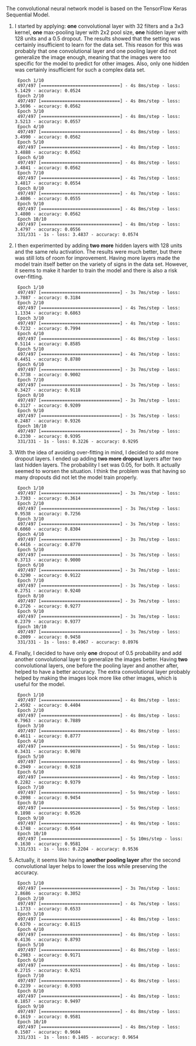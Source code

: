 The convolutional neural network model is based on the TensorFlow Keras Sequential Model.
1. I started by applying: **one** convolutional layer with 32 filters and a 3x3 kernel,
**one** max-pooling layer with 2x2 pool size, **one** hidden layer with 128 units and a 0.5 dropout.
   The results showed that the setting was certainly insufficient to learn for the data set. 
   This reason for this was probably that one convolutional layer and one pooling layer did not generalize the image enough,
   meaning that the images were too specific for the model to predict for other images. 
   Also, only one hidden was certainly insufficient for such a complex data set.
   
        Epoch 1/10
        497/497 [==============================] - 4s 8ms/step - loss: 5.1429 - accuracy: 0.0524
        Epoch 2/10
        497/497 [==============================] - 4s 8ms/step - loss: 3.5696 - accuracy: 0.0562
        Epoch 3/10
        497/497 [==============================] - 4s 8ms/step - loss: 3.5213 - accuracy: 0.0557
        Epoch 4/10
        497/497 [==============================] - 4s 8ms/step - loss: 3.4990 - accuracy: 0.0562
        Epoch 5/10
        497/497 [==============================] - 4s 8ms/step - loss: 3.4888 - accuracy: 0.0562
        Epoch 6/10
        497/497 [==============================] - 4s 8ms/step - loss: 3.4841 - accuracy: 0.0562
        Epoch 7/10
        497/497 [==============================] - 4s 7ms/step - loss: 3.4817 - accuracy: 0.0554
        Epoch 8/10
        497/497 [==============================] - 4s 7ms/step - loss: 3.4806 - accuracy: 0.0555
        Epoch 9/10
        497/497 [==============================] - 4s 8ms/step - loss: 3.4800 - accuracy: 0.0562
        Epoch 10/10
        497/497 [==============================] - 4s 8ms/step - loss: 3.4797 - accuracy: 0.0556
        331/331 - 1s - loss: 3.4837 - accuracy: 0.0574
2. I then experimented by adding **two more** hidden layers with 128 units and the same relu activation. 
   The results were much better, but there was still lots of room for improvement. 
   Having more layers made the model train itself better on the variety of signs in the data set. 
   However, it seems to make it harder to train the model and there is also a risk over-fitting.
   
        Epoch 1/10
        497/497 [==============================] - 3s 7ms/step - loss: 3.7887 - accuracy: 0.3184
        Epoch 2/10
        497/497 [==============================] - 4s 7ms/step - loss: 1.1334 - accuracy: 0.6863
        Epoch 3/10
        497/497 [==============================] - 4s 7ms/step - loss: 0.7232 - accuracy: 0.7994
        Epoch 4/10
        497/497 [==============================] - 4s 8ms/step - loss: 0.5114 - accuracy: 0.8585
        Epoch 5/10
        497/497 [==============================] - 4s 7ms/step - loss: 0.4451 - accuracy: 0.8780
        Epoch 6/10
        497/497 [==============================] - 3s 7ms/step - loss: 0.3738 - accuracy: 0.9002
        Epoch 7/10
        497/497 [==============================] - 3s 7ms/step - loss: 0.3427 - accuracy: 0.9118
        Epoch 8/10
        497/497 [==============================] - 3s 7ms/step - loss: 0.3127 - accuracy: 0.9209
        Epoch 9/10
        497/497 [==============================] - 3s 7ms/step - loss: 0.2487 - accuracy: 0.9326
        Epoch 10/10
        497/497 [==============================] - 3s 7ms/step - loss: 0.2330 - accuracy: 0.9395
        331/331 - 1s - loss: 0.3226 - accuracy: 0.9295
3. With the idea of avoiding over-fitting in mind, I decided to add more dropout layers. 
   I ended up adding **two more dropout** layers after two last hidden layers. The probability I set was 0.05, for both.
   It actually seemed to worsen the situation. 
   I think the problem was that having so many dropouts did not let the model train properly.
   
        Epoch 1/10
        497/497 [==============================] - 3s 7ms/step - loss: 3.7303 - accuracy: 0.3614 
        Epoch 2/10
        497/497 [==============================] - 3s 7ms/step - loss: 0.9538 - accuracy: 0.7256
        Epoch 3/10
        497/497 [==============================] - 3s 7ms/step - loss: 0.6060 - accuracy: 0.8304
        Epoch 4/10
        497/497 [==============================] - 3s 7ms/step - loss: 0.4416 - accuracy: 0.8770
        Epoch 5/10
        497/497 [==============================] - 3s 7ms/step - loss: 0.3713 - accuracy: 0.9000
        Epoch 6/10
        497/497 [==============================] - 3s 7ms/step - loss: 0.3290 - accuracy: 0.9122
        Epoch 7/10
        497/497 [==============================] - 3s 7ms/step - loss: 0.2751 - accuracy: 0.9240
        Epoch 8/10
        497/497 [==============================] - 3s 7ms/step - loss: 0.2726 - accuracy: 0.9277
        Epoch 9/10
        497/497 [==============================] - 3s 7ms/step - loss: 0.2379 - accuracy: 0.9377
        Epoch 10/10
        497/497 [==============================] - 3s 7ms/step - loss: 0.2009 - accuracy: 0.9458
        331/331 - 1s - loss: 0.4967 - accuracy: 0.8976
4. Finally, I decided to have only **one** dropout of 0.5 probability and add another convolutional layer to generalize the images better.
   Having **two** convolutional layers, one before the pooling layer and another after, helped to have a better accuracy.
   The extra convolutional layer probably helped by making the images look more like other images, which is useful for the model.
   
        Epoch 1/10
        497/497 [==============================] - 4s 8ms/step - loss: 2.4592 - accuracy: 0.4404
        Epoch 2/10
        497/497 [==============================] - 4s 8ms/step - loss: 0.7963 - accuracy: 0.7889
        Epoch 3/10
        497/497 [==============================] - 4s 8ms/step - loss: 0.4611 - accuracy: 0.8777
        Epoch 4/10
        497/497 [==============================] - 5s 9ms/step - loss: 0.3431 - accuracy: 0.9078
        Epoch 5/10
        497/497 [==============================] - 4s 9ms/step - loss: 0.2949 - accuracy: 0.9218
        Epoch 6/10
        497/497 [==============================] - 4s 9ms/step - loss: 0.2282 - accuracy: 0.9379
        Epoch 7/10
        497/497 [==============================] - 5s 9ms/step - loss: 0.2098 - accuracy: 0.9454
        Epoch 8/10
        497/497 [==============================] - 5s 9ms/step - loss: 0.1898 - accuracy: 0.9526
        Epoch 9/10
        497/497 [==============================] - 4s 9ms/step - loss: 0.1748 - accuracy: 0.9544
        Epoch 10/10
        497/497 [==============================] - 5s 10ms/step - loss: 0.1630 - accuracy: 0.9581
        331/331 - 1s - loss: 0.2204 - accuracy: 0.9536
5. Actually, it seems like having **another pooling layer** after the second convolutional layer helps to lower the loss while preserving the accuracy. 
        
        Epoch 1/10
        497/497 [==============================] - 3s 7ms/step - loss: 2.8686 - accuracy: 0.3052 
        Epoch 2/10
        497/497 [==============================] - 4s 7ms/step - loss: 1.1733 - accuracy: 0.6533
        Epoch 3/10
        497/497 [==============================] - 4s 8ms/step - loss: 0.6370 - accuracy: 0.8115
        Epoch 4/10
        497/497 [==============================] - 4s 8ms/step - loss: 0.4136 - accuracy: 0.8793
        Epoch 5/10
        497/497 [==============================] - 4s 8ms/step - loss: 0.2983 - accuracy: 0.9171
        Epoch 6/10
        497/497 [==============================] - 4s 8ms/step - loss: 0.2715 - accuracy: 0.9251
        Epoch 7/10
        497/497 [==============================] - 4s 8ms/step - loss: 0.2239 - accuracy: 0.9393
        Epoch 8/10
        497/497 [==============================] - 4s 8ms/step - loss: 0.1857 - accuracy: 0.9497
        Epoch 9/10
        497/497 [==============================] - 4s 8ms/step - loss: 0.1619 - accuracy: 0.9581
        Epoch 10/10
        497/497 [==============================] - 4s 8ms/step - loss: 0.1507 - accuracy: 0.9604
        331/331 - 1s - loss: 0.1485 - accuracy: 0.9654
